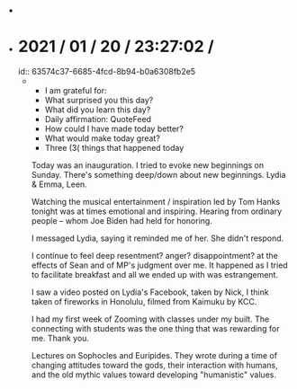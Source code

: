 -
- # 2021 / 01 / 20 / 23:27:02 /
  id:: 63574c37-6685-4fcd-8b94-b0a6308fb2e5
	- * I am grateful for:
	  * What surprised you this day?
	  * What did you learn this day?
	  * Daily affirmation: QuoteFeed
	  * How could I have made today better?
	  * What would make today great?
	  * Three (3( things that happened today
	  
	  Today was an inauguration. I tried to evoke new beginnings on Sunday. There's something deep/down about new beginnings. Lydia & Emma, Leen.
	  
	  Watching the musical entertainment / inspiration led by Tom Hanks tonight was at times emotional and inspiring. Hearing from ordinary people – whom Joe Biden had held for honoring.
	  
	  I messaged Lydia, saying it reminded me of her. She didn't respond.
	  
	  I continue to feel deep resentment? anger? disappointment? at the effects of Sean and of MP's judgment over me. It happened as I tried to facilitate breakfast and all we ended up with was estrangement.
	  
	  I saw a video posted on Lydia's Facebook, taken by Nick, I think taken of fireworks in Honolulu, filmed from Kaimuku by KCC.
	  
	  I had my first week of Zooming with classes under my built. The connecting with students was the one thing that was rewarding for me. Thank you.
	  
	  Lectures on Sophocles and Euripides. They wrote during a time of changing attitudes toward the gods, their interaction with humans, and the old mythic values toward developing "humanistic" values.
	  
	  <!-- Exported from TiddlyWiki at 19:18, 22nd October 2022 -->